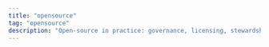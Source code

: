 ```yaml
---
title: "opensource"
tag: "opensource"
description: "Open‑source in practice: governance, licensing, stewardship, and how communities and companies succeed together."
---
```


